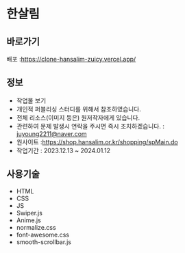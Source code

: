 # 한살림

## 바로가기

배포 :https://clone-hansalim-zuicy.vercel.app/

## 정보

- 작업물 보기
- 개인적 퍼블리싱 스터디를 위해서 참조하였습니다.
- 전체 리소스(이미지 등은) 원저작자에게 있습니다.
- 관련하여 문제 발생시 연락을 주시면 즉시 조치하겠습니다.
  : juyoung2211@naver.com
- 원사이트 :https://shop.hansalim.or.kr/shopping/spMain.do
- 작업기간 : 2023.12.13 ~ 2024.01.12

## 사용기술

- HTML
- CSS
- JS
- Swiper.js
- Anime.js
- normalize.css
- font-awesome.css
- smooth-scrollbar.js
